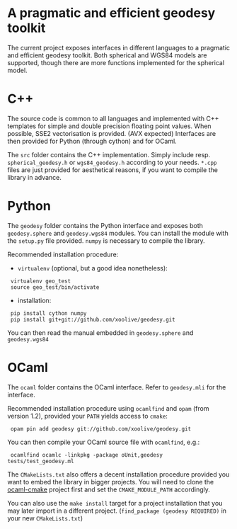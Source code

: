 A pragmatic and efficient geodesy toolkit
=========================================

The current project exposes interfaces in different languages to a pragmatic and efficient geodesy toolkit. Both spherical and WGS84 models are supported, though there are more functions implemented for the spherical model.

# C++

The source code is common to all languages and implemented with C++ templates for simple and double precision floating point values. When possible, SSE2 vectorisation is provided. (AVX expected) Interfaces are then provided for Python (through cython) and for OCaml.

The `src` folder contains the C++ implementation. Simply include resp. `spherical_geodesy.h` or `wgs84_geodesy.h` according to your needs. `*.cpp` files are just provided for aesthetical reasons, if you want to compile the library in advance.

# Python

The `geodesy` folder contains the Python interface and exposes both `geodesy.sphere` and `geodesy.wgs84` modules. You can install the module with the `setup.py` file provided. `numpy` is necessary to compile the library.

Recommended installation procedure:
- `virtualenv` (optional, but a good idea nonetheless):
```
 virtualenv geo_test
 source geo_test/bin/activate
```
- installation:
```
 pip install cython numpy
 pip install git+git://github.com/xoolive/geodesy.git
```
You can then read the manual embedded in `geodesy.sphere` and `geodesy.wgs84`

# OCaml

The `ocaml` folder contains the OCaml interface. Refer to `geodesy.mli` for the interface.

Recommended installation procedure using `ocamlfind` and `opam` (from version 1.2), provided your `PATH` yields access to `cmake`:
```
 opam pin add geodesy git://github.com/xoolive/geodesy.git
```
You can then compile your OCaml source file with `ocamlfind`, e.g.:
```
 ocamlfind ocamlc -linkpkg -package oUnit,geodesy tests/test_geodesy.ml
```

The `CMakeLists.txt` also offers a decent installation procedure provided you want to embed the library in bigger projects. You will need to clone the [ocaml-cmake](https://github.com/ocaml-cmake/ocaml-cmake) project first and set the `CMAKE_MODULE_PATH` accordingly.

You can also use the `make install` target for a project installation that you may later import in a different project. (`find_package (geodesy REQUIRED)` in your new `CMakeLists.txt`)


